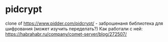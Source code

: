 # pidcrypt
clone of https://www.pidder.com/pidcrypt/ - заброшенаня библиотека для шифрования (может изучить переделать?)
Как работали с ней: https://habrahabr.ru/company/comet-server/blog/272507/
